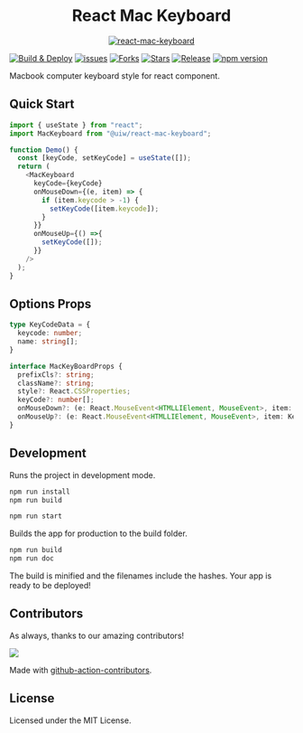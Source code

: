 <h1 align="center">React Mac Keyboard</h1>
<p align="center">
  <a href="https://uiwjs.github.io/react-mac-keyboard">
    <img alt="react-mac-keyboard" src="https://user-images.githubusercontent.com/1680273/80699566-c2aad500-8b0e-11ea-8d37-7e5537949d73.png">
  </a>
</p>

<!--dividing-->
[![Build & Deploy](https://github.com/uiwjs/react-mac-keyboard/workflows/Build%20&%20Deploy/badge.svg)](https://github.com/uiwjs/react-mac-keyboard/actions)
[![issues](https://img.shields.io/github/issues/uiwjs/react-mac-keyboard.svg)](https://github.com/uiwjs/react-mac-keyboard/issues)
[![Forks](https://img.shields.io/github/forks/uiwjs/react-mac-keyboard.svg)](https://github.com/uiwjs/react-mac-keyboard/network)
[![Stars](https://img.shields.io/github/stars/uiwjs/react-mac-keyboard.svg)](https://github.com/uiwjs/react-mac-keyboard/stargazers)
[![Release](https://img.shields.io/github/release/uiwjs/react-mac-keyboard)](https://github.com/uiwjs/react-mac-keyboard/releases)
[![npm version](https://img.shields.io/npm/v/@uiw/react-mac-keyboard.svg)](https://www.npmjs.com/package/@uiw/react-mac-keyboard)

Macbook computer keyboard style for react component.

## Quick Start

```js
import { useState } from "react";
import MacKeyboard from "@uiw/react-mac-keyboard";

function Demo() {
  const [keyCode, setKeyCode] = useState([]);
  return (
    <MacKeyboard
      keyCode={keyCode}
      onMouseDown={(e, item) => {
        if (item.keycode > -1) {
          setKeyCode([item.keycode]);
        }
      }}
      onMouseUp={() =>{
        setKeyCode([]);
      }}
    />
  );
}
```

## Options Props

```typescript
type KeyCodeData = {
  keycode: number;
  name: string[];
}

interface MacKeyBoardProps {
  prefixCls?: string;
  className?: string;
  style?: React.CSSProperties;
  keyCode?: number[];
  onMouseDown?: (e: React.MouseEvent<HTMLLIElement, MouseEvent>, item: KeyCodeData) => void;
  onMouseUp?: (e: React.MouseEvent<HTMLLIElement, MouseEvent>, item: KeyCodeData) => void;
}
```

## Development

Runs the project in development mode.  

```bash
npm run install
npm run build

npm run start
```

Builds the app for production to the build folder.

```bash
npm run build
npm run doc
```

The build is minified and the filenames include the hashes.
Your app is ready to be deployed!

## Contributors

As always, thanks to our amazing contributors!

<a href="https://github.com/uiwjs/react-mac-keyboard/graphs/contributors">
  <img src="https://uiwjs.github.io/react-mac-keyboard/CONTRIBUTORS.svg" />
</a>

Made with [github-action-contributors](https://github.com/jaywcjlove/github-action-contributors).

## License

Licensed under the MIT License.